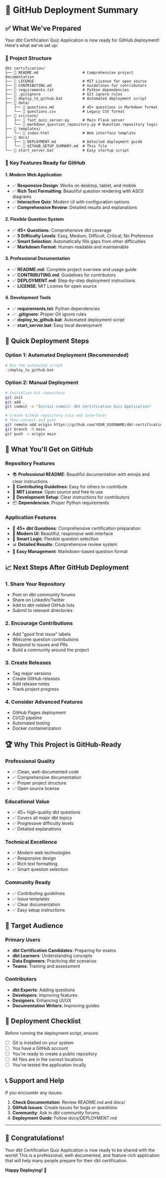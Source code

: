 # 🚀 GitHub Deployment Summary

## ✅ What We've Prepared

Your dbt Certification Quiz Application is now ready for GitHub deployment! Here's what we've set up:

### 📁 **Project Structure**
```
dbt certification/
├── 📄 README.md                    # Comprehensive project documentation
├── 📄 LICENSE                      # MIT License for open source
├── 📄 CONTRIBUTING.md              # Guidelines for contributors
├── 📄 requirements.txt             # Python dependencies
├── 📄 .gitignore                   # Git ignore rules
├── 📄 deploy_to_github.bat         # Automated deployment script
├── 📁 data/
│   ├── 📄 questions.md             # 45+ questions in Markdown format
│   └── 📄 questions.csv            # Legacy CSV format
├── 📁 src/core/
│   ├── 📄 fast_quiz_server.py      # Main Flask server
│   └── 📄 markdown_question_repository.py # Question repository logic
├── 📁 templates/
│   └── 📄 index.html               # Web interface template
├── 📁 docs/
│   ├── 📄 DEPLOYMENT.md            # Detailed deployment guide
│   └── 📄 GITHUB_SETUP_SUMMARY.md  # This file
└── 📄 start_server.bat             # Easy startup script
```

### 🎯 **Key Features Ready for GitHub**

#### **1. Modern Web Application**
- ✅ **Responsive Design**: Works on desktop, tablet, and mobile
- ✅ **Rich Text Formatting**: Beautiful question rendering with ASCII diagrams
- ✅ **Interactive Quiz**: Modern UI with configuration options
- ✅ **Comprehensive Review**: Detailed results and explanations

#### **2. Flexible Question System**
- ✅ **45+ Questions**: Comprehensive dbt coverage
- ✅ **5 Difficulty Levels**: Easy, Medium, Difficult, Critical, No Preference
- ✅ **Smart Selection**: Automatically fills gaps from other difficulties
- ✅ **Markdown Format**: Human-readable and maintainable

#### **3. Professional Documentation**
- ✅ **README.md**: Complete project overview and usage guide
- ✅ **CONTRIBUTING.md**: Guidelines for contributors
- ✅ **DEPLOYMENT.md**: Step-by-step deployment instructions
- ✅ **LICENSE**: MIT License for open source

#### **4. Development Tools**
- ✅ **requirements.txt**: Python dependencies
- ✅ **.gitignore**: Proper Git ignore rules
- ✅ **deploy_to_github.bat**: Automated deployment script
- ✅ **start_server.bat**: Easy local development

## 🚀 **Quick Deployment Steps**

### **Option 1: Automated Deployment (Recommended)**
```bash
# Run the automated script
.\deploy_to_github.bat
```

### **Option 2: Manual Deployment**
```bash
# Initialize Git repository
git init
git add .
git commit -m "Initial commit: dbt Certification Quiz Application"

# Create GitHub repository (via web interface)
# Then connect and push
git remote add origin https://github.com/YOUR_USERNAME/dbt-certification-quiz.git
git branch -M main
git push -u origin main
```

## 🎉 **What You'll Get on GitHub**

### **Repository Features**
- 📚 **Professional README**: Beautiful documentation with emojis and clear instructions
- 🤝 **Contributing Guidelines**: Easy for others to contribute
- 📄 **MIT License**: Open source and free to use
- 🔧 **Development Setup**: Clear instructions for contributors
- 📦 **Dependencies**: Proper Python requirements

### **Application Features**
- 🎯 **45+ dbt Questions**: Comprehensive certification preparation
- 🎨 **Modern UI**: Beautiful, responsive web interface
- 🧠 **Smart Logic**: Flexible question selection
- 📊 **Detailed Results**: Comprehensive review system
- 🔄 **Easy Management**: Markdown-based question format

## 📈 **Next Steps After GitHub Deployment**

### **1. Share Your Repository**
- Post on dbt community forums
- Share on LinkedIn/Twitter
- Add to dbt-related GitHub lists
- Submit to relevant directories

### **2. Encourage Contributions**
- Add "good first issue" labels
- Welcome question contributions
- Respond to issues and PRs
- Build a community around the project

### **3. Create Releases**
- Tag major versions
- Create GitHub releases
- Add release notes
- Track project progress

### **4. Consider Advanced Features**
- GitHub Pages deployment
- CI/CD pipeline
- Automated testing
- Docker containerization

## 🏆 **Why This Project is GitHub-Ready**

### **Professional Quality**
- ✅ Clean, well-documented code
- ✅ Comprehensive documentation
- ✅ Proper project structure
- ✅ Open source license

### **Educational Value**
- ✅ 45+ high-quality dbt questions
- ✅ Covers all major dbt topics
- ✅ Progressive difficulty levels
- ✅ Detailed explanations

### **Technical Excellence**
- ✅ Modern web technologies
- ✅ Responsive design
- ✅ Rich text formatting
- ✅ Smart question selection

### **Community Ready**
- ✅ Contributing guidelines
- ✅ Issue templates
- ✅ Clear documentation
- ✅ Easy setup instructions

## 🎯 **Target Audience**

### **Primary Users**
- **dbt Certification Candidates**: Preparing for exams
- **dbt Learners**: Understanding concepts
- **Data Engineers**: Practicing dbt scenarios
- **Teams**: Training and assessment

### **Contributors**
- **dbt Experts**: Adding questions
- **Developers**: Improving features
- **Designers**: Enhancing UI/UX
- **Documentation Writers**: Improving guides

## 🚀 **Deployment Checklist**

Before running the deployment script, ensure:

- [ ] Git is installed on your system
- [ ] You have a GitHub account
- [ ] You're ready to create a public repository
- [ ] All files are in the correct locations
- [ ] You've tested the application locally

## 📞 **Support and Help**

If you encounter any issues:

1. **Check Documentation**: Review README.md and docs/
2. **GitHub Issues**: Create issues for bugs or questions
3. **Community**: Ask in dbt community forums
4. **Deployment Guide**: Follow docs/DEPLOYMENT.md

---

## 🎉 **Congratulations!**

Your dbt Certification Quiz Application is now ready to be shared with the world! This is a professional, well-documented, and feature-rich application that will help many people prepare for their dbt certification.

**Happy Deploying! 🚀**
